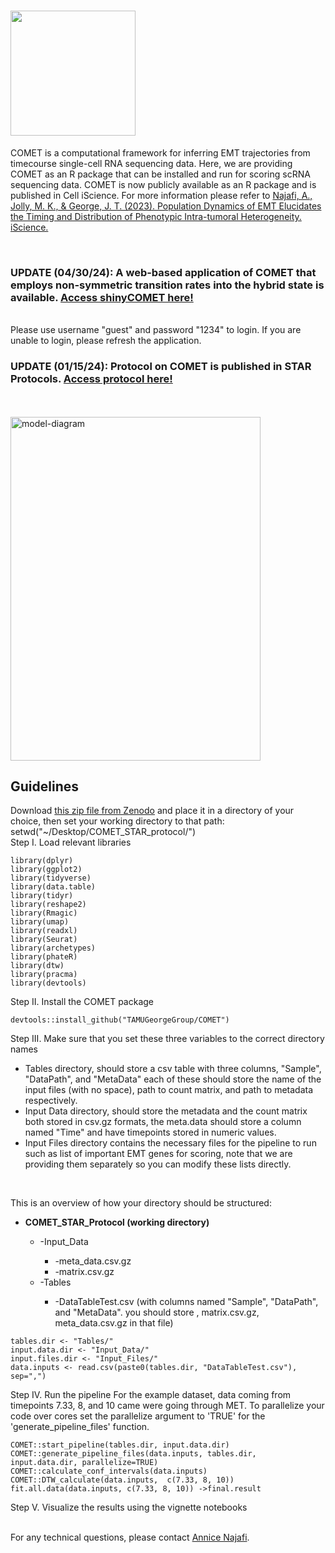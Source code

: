 # <img src="https://github.com/TAMUGeorgeGroup/COMET/assets/62211977/bf645364-32df-4b8a-a19d-3898c93fd65a" width=200 height=200>

COMET is a computational framework for inferring EMT trajectories from timecourse single-cell RNA sequencing data. Here, we are providing COMET as an R package that can be installed and run for scoring scRNA sequencing data. 
COMET is now publicly available as an R package and is published in Cell iScience. For more information please refer to <a href="https://www.sciencedirect.com/science/article/pii/S2589004223010416">Najafi, A., Jolly, M. K., & George, J. T. (2023). Population Dynamics of EMT Elucidates the Timing and Distribution of Phenotypic Intra-tumoral Heterogeneity. iScience.</a>

<br>
<h3>UPDATE (04/30/24): A web-based application of COMET that employs non-symmetric transition rates into the hybrid state is available. <a href=https://najafiannice.shinyapps.io/EMT_app_trial/>Access shinyCOMET here!</a></h3>
<br>
Please use username "guest" and password "1234" to login. If you are unable to login, please refresh the application.
<br>
<h3>UPDATE (01/15/24): Protocol on COMET is published in STAR Protocols. <a href=https://www.sciencedirect.com/science/article/pii/S2666166723007864>Access protocol here!</a></h3>
<br>
<br>
<img src="https://github.com/TAMUGeorgeGroup/COMET/assets/62211977/16e1d9a1-bbe7-4138-a9d5-4ba2aab8a35d" alt="model-diagram" width="400" height="550">
<h2>Guidelines</h2> 

Download <a href="https://zenodo.org/records/10050380">this zip file from Zenodo</a> and place it in a directory of your choice, then set your working directory to that path:
<br>
setwd("~/Desktop/COMET_STAR_protocol/")
<br>
Step I. Load relevant libraries
```
library(dplyr)
library(ggplot2)
library(tidyverse)
library(data.table)
library(tidyr)
library(reshape2)
library(Rmagic)
library(umap)
library(readxl)
library(Seurat)
library(archetypes)
library(phateR)
library(dtw)
library(pracma)
library(devtools)
```
Step II. Install the COMET package

```
devtools::install_github("TAMUGeorgeGroup/COMET")
```

Step III. Make sure that you set these three variables to the correct directory names
<ul>
  <li>Tables directory, should store a csv table with three columns, "Sample", "DataPath", and "MetaData" each of these should store the name of the input files (with no space), path to count matrix, and path to metadata respectively.</li>
  <li>Input Data directory, should store the metadata and the count matrix both stored in csv.gz formats, the meta.data should store a column named "Time" and have timepoints stored in numeric values.</li>
  <li>Input Files directory contains the necessary files for the pipeline to run such as list of important EMT genes for scoring, note that we are providing them separately so you can modify these lists directly.</li>
</ul>

<br>

This is an overview of how your directory should be structured:
<ul>
<li><strong>COMET_STAR_Protocol (working directory)</strong></li>
       <ul>
       <li>-Input_Data</li>
<ul>
  <li>-meta_data.csv.gz</li>
  <li>-matrix.csv.gz</li>
</ul>
<li>-Tables</li>
<ul>
    <li>-DataTableTest.csv (with columns named "Sample", "DataPath", and "MetaData". you should store <sample_name>, matrix.csv.gz, meta_data.csv.gz in that file)</li>
</ul>
</ul>
</ul>    

```
tables.dir <- "Tables/"
input.data.dir <- "Input_Data/"
input.files.dir <- "Input_Files/"
data.inputs <- read.csv(paste0(tables.dir, "DataTableTest.csv"), sep=",")
```

Step IV. Run the pipeline
For the example dataset, data coming from timepoints 7.33, 8, and 10 came were going through MET. To parallelize your code over cores set the parallelize argument to 'TRUE' for the 'generate_pipeline_files' function. 

```
COMET::start_pipeline(tables.dir, input.data.dir)
COMET::generate_pipeline_files(data.inputs, tables.dir, input.data.dir, parallelize=TRUE)
COMET::calculate_conf_intervals(data.inputs)
COMET::DTW_calculate(data.inputs,  c(7.33, 8, 10))
fit.all.data(data.inputs, c(7.33, 8, 10)) ->final.result
```

Step V. Visualize the results using the vignette notebooks 

<br>
For any technical questions, please contact <a href=mailto:annicenajafi@tamu.edu>Annice Najafi</a>. 
